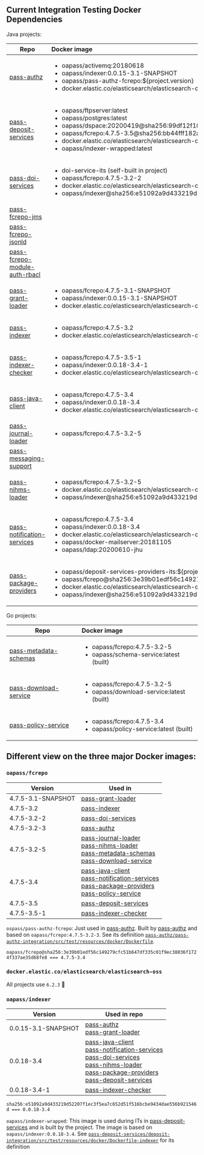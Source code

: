 ## Current Integration Testing Docker Dependencies

Java projects:

| Repo | Docker image |
| ---- | :---- |
| [pass-authz](https://github.com/eclipse-pass/pass-authz) | <ul><li>oapass/activemq:20180618</li><li>oapass/indexer:0.0.15-3.1-SNAPSHOT</li><li>oapass/pass-authz-fcrepo:${project.version}</li><li>docker.elastic.co/elasticsearch/elasticsearch-oss:6.2.3</li></ul> |
| [pass-deposit-services](https://github.com/eclipse-pass/pass-deposit-services) | <ul><li>oapass/ftpserver:latest</li><li>oapass/postgres:latest</li><li>oapass/dspace:20200419@sha256:99df12f10846f2a2d62058cf4eef631393d7949a343b233a9e487d54fd82a483</li><li>oapass/fcrepo:4.7.5-3.5@sha256:bb44fff182ace1d0d57372f297cbab8cc04c662db2d10a061213178b7c0c9bba</li><li>docker.elastic.co/elasticsearch/elasticsearch-oss:6.2.3</li><li>oapass/indexer-wrapped:latest</li></ul> |
| [pass-doi-services](https://github.com/eclipse-pass/pass-doi-service) | <ul><li>doi-service-its (self-built in project)</li><li>oapass/fcrepo:4.7.5-3.2-2</li><li>docker.elastic.co/elasticsearch/elasticsearch-oss:6.2.3</li><li>oapass/indexer@sha256:e51092a9d433219d52207f1ec3f5ea7c652d51f516bcbe9434dae556b921546d</li></ul> | 
| [pass-fcrepo-jms](https://github.com/eclipse-pass/pass-fcrepo-jms) |  |
| [pass-fcrepo-jsonld](https://github.com/eclipse-pass/pass-fcrepo-jsonld) |  |
| [pass-fcrepo-module-auth-rbacl](https://github.com/eclipse-pass/pass-fcrepo-module-auth-rbacl) |  |
| [pass-grant-loader](https://github.com/eclipse-pass/pass-grant-loader) | <ul><li>oapass/fcrepo:4.7.5-3.1-SNAPSHOT</li><li>oapass/indexer:0.0.15-3.1-SNAPSHOT</li><li>docker.elastic.co/elasticsearch/elasticsearch-oss:6.2.3</li></ul> |
| [pass-indexer](https://github.com/eclipse-pass/pass-indexer) | <ul><li>oapass/fcrepo:4.7.5-3.2</li><li>docker.elastic.co/elasticsearch/elasticsearch-oss:6.2.3</li></ul> |
| [pass-indexer-checker](https://github.com/eclipse-pass/pass-indexer-checker) | <ul><li>oapass/fcrepo:4.7.5-3.5-1</li><li>oapass/indexer:0.0.18-3.4-1</li><li>docker.elastic.co/elasticsearch/elasticsearch-oss:6.2.3</li></ul> |
| [pass-java-client](https://github.com/eclipse-pass/pass-java-client) | <ul><li>oapass/fcrepo:4.7.5-3.4</li><li>oapass/indexer:0.0.18-3.4</li><li>docker.elastic.co/elasticsearch/elasticsearch-oss:6.2.3</li></ul> |
| [pass-journal-loader](https://github.com/eclipse-pass/pass-journal-loader) | <ul><li>oapass/fcrepo:4.7.5-3.2-5</li></ul> |
| [pass-messaging-support](https://github.com/eclipse-pass/pass-messaging-support) |  |
| [pass-nihms-loader](https://github.com/eclipse-pass/pass-nihms-loader) | <ul><li>oapass/fcrepo:4.7.5-3.2-5</li><li>docker.elastic.co/elasticsearch/elasticsearch-oss:6.2.3</li><li>oapass/indexer@sha256:e51092a9d433219d52207f1ec3f5ea7c652d51f516bcbe9434dae556b921546d</li></ul> |
| [pass-notification-services](https://github.com/eclipse-pass/pass-notification-services) | <ul><li>oapass/fcrepo:4.7.5-3.4</li><li>oapass/indexer:0.0.18-3.4</li><li>docker.elastic.co/elasticsearch/elasticsearch-oss:6.2.3</li><li>oapass/docker-mailserver:20181105</li><li>oapass/ldap:20200610-jhu</li></ul> |
| [pass-package-providers](https://github.com/eclipse-pass/pass-package-providers) | <ul><li>oapass/deposit-services-providers-its:${project.parent.version}</li><li>oapass/fcrepo@sha256:3e39b01edf56c149279cfc51b647df335c01f9ec38036f1724f337ae35d68fe8</li><li>docker.elastic.co/elasticsearch/elasticsearch-oss:6.2.3</li><li>oapass/indexer@sha256:e51092a9d433219d52207f1ec3f5ea7c652d51f516bcbe9434dae556b921546d</li></ul> |

Go projects:

| Repo | Docker image |
| ---- | :---- |
| [pass-metadata-schemas](https://github.com/eclipse-pass/pass-metadata-schemas) | <ul><li>oapass/fcrepo:4.7.5-3.2-5</li><li>oapass/schema-service:latest (built)</li></ul> |
| [pass-download-service](https://github.com/eclipse-pass/pass-download-service) | <ul><li>oapass/fcrepo:4.7.5-3.2-5</li><li>oapass/download-service:latest (built)</li></ul> |
| [pass-policy-service](https://github.com/eclipse-pass/pass-policy-service) | <ul><li>oapass/fcrepo:4.7.5-3.4</li><li>oapass/policy-service:latest (built)</li></ul> |

## Different view on the three major Docker images:

### `oapass/fcrepo`
| Version | Used in |
| --- | --- |
| 4.7.5-3.1-SNAPSHOT | [pass-grant-loader](https://github.com/eclipse-pass/pass-grant-loader) |
| 4.7.5-3.2 | [pass-indexer](https://github.com/eclipse-pass/pass-indexer)
| 4.7.5-3.2-2 | [pass-doi-services](https://github.com/eclipse-pass/pass-doi-service) |
| 4.7.5-3.2-3 | [pass-authz](https://github.com/eclipse-pass/pass-authz) |
| 4.7.5-3.2-5 | [pass-journal-loader](https://github.com/eclipse-pass/pass-journal-loader) <br> [pass-nihms-loader](https://github.com/eclipse-pass/pass-nihms-loader) <br> [pass-metadata-schemas](https://github.com/eclipse-pass/pass-metadata-schemas) <br> [pass-download-service](https://github.com/eclipse-pass/pass-download-service) |
| 4.7.5-3.4 | [pass-java-client](https://github.com/eclipse-pass/pass-java-client) <br> [pass-notification-services](https://github.com/eclipse-pass/pass-notification-services) <br> [pass-package-providers](https://github.com/eclipse-pass/pass-package-providers) <br> [pass-policy-service](https://github.com/eclipse-pass/pass-policy-service) |
| 4.7.5-3.5 | [pass-deposit-services](https://github.com/eclipse-pass/pass-deposit-services) |
| 4.7.5-3.5-1 | [pass-indexer-checker](https://github.com/eclipse-pass/pass-indexer-checker) |

`ospass/pass-authz-fcrepo`: Just used in [pass-authz](https://github.com/eclipse-pass/pass-authz). Built by [pass-authz](https://github.com/eclipse-pass/pass-authz) and based on  `oapass/fcrepo:4.7.5-3.2-3`. See its definition [`pass-authz/pass-authz-integration/src/test/resources/docker/Dockerfile`](https://github.com/eclipse-pass/pass-authz/blob/main/pass-authz-integration/src/test/resources/docker/Dockerfile).

`oapass/fcrepo@sha256:3e39b01edf56c149279cfc51b647df335c01f9ec38036f1724f337ae35d68fe8 === 4.7.5-3.4`

### `docker.elastic.co/elasticsearch/elasticsearch-oss`
All projects use `6.2.3` 🎉

### `oapass/indexer`
| Version | Used in repo |
| --- | --- |
| 0.0.15-3.1-SNAPSHOT | [pass-authz](https://github.com/eclipse-pass/pass-authz) <br> [pass-grant-loader](https://github.com/eclipse-pass/pass-grant-loader) |
| 0.0.18-3.4 | [pass-java-client](https://github.com/eclipse-pass/pass-java-client) <br> [pass-notification-services](https://github.com/eclipse-pass/pass-notification-services) <br> [pass-doi-services](https://github.com/eclipse-pass/pass-doi-service) <br> [pass-nihms-loader](https://github.com/eclipse-pass/pass-nihms-loader) <br> [pass-package-providers](https://github.com/eclipse-pass/pass-package-providers) <br> [pass-deposit-services](https://github.com/eclipse-pass/pass-deposit-services) |
| 0.0.18-3.4-1 | [pass-indexer-checker](https://github.com/eclipse-pass/pass-indexer-checker) |

 `sha256:e51092a9d433219d52207f1ec3f5ea7c652d51f516bcbe9434dae556b921546d === 0.0.18-3.4`

`oapass/indexer-wrapped`: This image is used during ITs in [pass-deposit-services](https://github.com/eclipse-pass/pass-deposit-services) and is built by the project. The image is based on `oapass/indexer:0.0.18-3.4`. See [`pass-deposit-services/deposit-integration/src/test/resources/docker/Dockerfile-indexer`](https://github.com/eclipse-pass/pass-deposit-services/blob/main/deposit-integration/src/test/resources/docker/Dockerfile-indexer) for its definition



